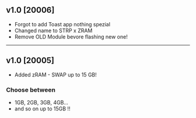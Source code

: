 ## v1.0 [20006]
- Forgot to add Toast app nothing spezial
- Changed name to STRP x ZRAM
- Remove OLD Module bevore flashing new one!
------
## v1.0 [20005]
- Added zRAM - SWAP up to 15 GB!
### Choose between 
- 1GB, 2GB, 3GB, 4GB...
- and so on up to 15GB !!
